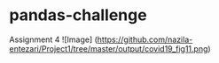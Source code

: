 # pandas-challenge
Assignment 4
![Image]
(https://github.com/nazila-entezari/Project1/tree/master/output/covid19_fig11.png)
